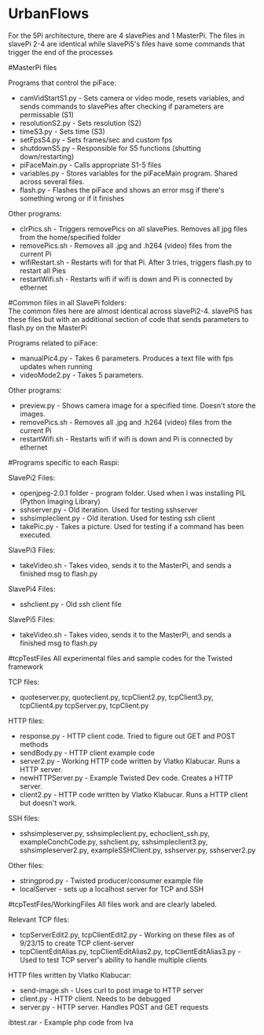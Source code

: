 # UrbanFlows

For the 5Pi architecture, there are 4 slavePies and 1 MasterPi.
The files in slavePi 2-4 are identical while slavePi5's files have some
commands that trigger the end of the processes

#MasterPi files

Programs that control the piFace:   
*   camVidStartS1.py - Sets camera or video mode, resets variables, and sends commands to slavePies after checking if parameters are permissable (S1)   
*   resolutionS2.py - Sets resolution (S2)   
*   timeS3.py - Sets time (S3)   
*   setFpsS4.py - Sets frames/sec and custom fps    
*   shutdownS5.py - Responsible for S5 functions (shutting down/restarting)   
*   piFaceMain.py - Calls appropriate S1-5 files   
*   variables.py - Stores variables for the piFaceMain program.  Shared across several files.  
*   flash.py - Flashes the piFace and shows an error msg if there's something wrong or if it finishes   

Other programs:   
*   clrPics.sh - Triggers removePics on all slavePies.  Removes all jpg files from the home/specified folder   
*   removePics.sh - Removes all .jpg and .h264 (video) files from the current Pi   
*   wifiRestart.sh - Restarts wifi for that Pi.  After 3 tries, triggers flash.py to restart all Pies   
*   restartWifi.sh - Restarts wifi if wifi is down and Pi is connected by ethernet   

#Common files in all SlavePi folders:   
The common files here are almost identical across slavePi2-4.  slavePi5 has these files but with an additional
section of code that sends parameters to flash.py on the MasterPi   

Programs related to piFace:   
*   manualPic4.py - Takes 6 parameters.  Produces a text file with fps updates when running   
*   videoMode2.py - Takes 5 parameters.   

Other programs:   
*   preview.py - Shows camera image for a specified time.  Doesn't store the images.   
*   removePics.sh - Removes all .jpg and .h264 (video) files from the current Pi   
*   restartWifi.sh - Restarts wifi if wifi is down and Pi is connected by ethernet   

#Programs specific to each Raspi:   

SlavePi2 Files:   
*   openjpeg-2.0.1 folder - program folder.  Used when I was installing PIL (Python Imaging Library)   
*   sshserver.py - Old iteration.  Used for testing sshserver   
*   sshsimpleclient.py - Old iteration.  Used for testing ssh client   
*   takePic.py - Takes a picture.  Used for testing if a command has been executed.   

SlavePi3 Files:   
*   takeVideo.sh - Takes video, sends it to the MasterPi, and sends a finished msg to flash.py   

SlavePi4 Files:    
*   sshclient.py - Old ssh client file   

SlavePi5 Files:   
*   takeVideo.sh - Takes video, sends it to the MasterPi, and sends a finished msg to flash.py  

#tcpTestFiles
All experimental files and sample codes for the Twisted framework   

TCP files:
*   quoteserver.py, quoteclient.py, tcpClient2.py, tcpClient3.py, tcpClient4.py tcpServer.py, tcpClient.py

HTTP files:
*   response.py - HTTP client code.  Tried to figure out GET and POST methods
*   sendBody.py - HTTP client example code
*   server2.py - Working HTTP code written by Vlatko Klabucar.  Runs a HTTP server.
*   newHTTPServer.py - Example Twisted Dev code.  Creates a HTTP server.
*   client2.py - HTTP code written by Vlatko Klabucar.  Runs a HTTP client but doesn't work.

SSH files:
*   sshsimpleserver.py, sshsimpleclient.py, echoclient_ssh.py, exampleConchCode.py, sshclient.py, sshsimpleclient3.py, sshsimpleserver2.py, exampleSSHClient.py, sshserver.py, sshserver2.py

Other files:
*   stringprod.py - Twisted producer/consumer example file
*   localServer - sets up a localhost server for TCP and SSH

#tcpTestFiles/WorkingFiles
All files work and are clearly labeled.

Relevant TCP files:
*   tcpServerEdit2.py, tcpClientEdit2.py - Working on these files as of 9/23/15 to create TCP client-server
*   tcpClientEditAlias.py, tcpClientEditAlias2.py, tcpClientEditAlias3.py - Used to test TCP server's ability to handle multiple clients

HTTP files written by Vlatko Klabucar:
*   send-image.sh - Uses curl to post image to HTTP server
*   client.py - HTTP client.  Needs to be debugged
*   server.py - HTTP server.  Handles POST and GET requests

ibtest.rar - Example php code from Iva
